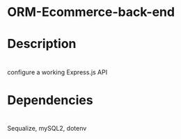 # ORM-Ecommerce-back-end

# Description

#

configure a working Express.js API

#

#

# Dependencies

#

Sequalize, mySQL2, dotenv

#

#
